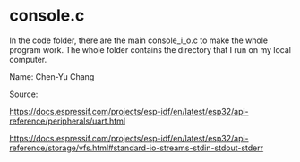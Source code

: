 # console.c

In the code folder, there are the main console_i_o.c to make the whole program work. The whole folder contains the directory that I run on my local computer.

Name: Chen-Yu Chang

Source:

https://docs.espressif.com/projects/esp-idf/en/latest/esp32/api-reference/peripherals/uart.html

https://docs.espressif.com/projects/esp-idf/en/latest/esp32/api-reference/storage/vfs.html#standard-io-streams-stdin-stdout-stderr
